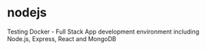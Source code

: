 # nodejs
Testing Docker - Full Stack App development environment including Node.js, Express, React and MongoDB

